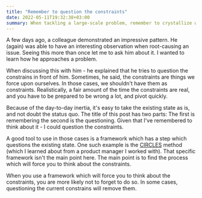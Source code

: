 ```yaml
---
title: "Remember to question the constraints"
date: 2022-05-11T19:32:38+03:00
summary: When tackling a large-scale problem, remember to crystallize what are the constraints of your domain.
---
```


A few days ago, a colleague demonstrated an impressive pattern. He (again) was able to have an interesting observation when root-causing an issue. Seeing this more than once let me to ask him about it. I wanted to learn how he approaches a problem. 

When discussing this with him - he explained that he tries to question the constrains in front of him. Sometimes, he said, the constraints are things we force upon ourselves. In those cases, we shouldn't have them as constraints. Realistically, a fair amount of the time the constraints are real, and you have to be prepared to be wrong a lot, and pivot quickly.

Because of the day-to-day inertia, it's easy to take the existing state as is, and not doubt the status quo. The title of this post has two parts: The first is remembering the second is the questioning. Given that I've remembered to think about it - I could question the constraints. 

A good tool to use in those cases is a framework which has a step which questions the existing state. One such example is the [CIRCLES](https://www.productplan.com/glossary/circles-method) method (which I learned about from a product manager I worked with). That specific framework isn't the main point here. The main point is to find the process which will force you to think about the constraints. 


When you use a framework which will force you to think about the constraints, you are more likely not to forget to do so. In some cases, questioning the current constrains will remove them.
